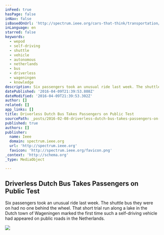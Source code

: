 ```yaml
---
inFeed: true
hasPage: false
inNav: false
isBasedOnUrl: 'http://spectrum.ieee.org/cars-that-think/transportation/self-driving/driverless-dutch-bus-takes-passengers-on-public-test'
inLanguage: en
starred: false
keywords:
  - wepod
  - self-driving
  - shuttle
  - vehicle
  - autonomous
  - netherlands
  - bus
  - driverless
  - wageningen
  - knowledge
description: Six passengers took an unusual ride last week. The shuttle bus they were on had no one behind the wheel. That short trial run along a lake in the Dutch town of Wageningen marked the first time such a self-driving vehicle had appeared on public roads in the Netherlands.
datePublished: '2016-04-09T21:39:53.808Z'
dateModified: '2016-04-09T21:39:53.302Z'
author: []
related: []
app_links: []
title: Driverless Dutch Bus Takes Passengers on Public Test
sourcePath: _posts/2016-02-08-driverless-dutch-bus-takes-passengers-on-public-test.md
published: true
authors: []
publisher:
  name: Ieee
  domain: spectrum.ieee.org
  url: 'http://spectrum.ieee.org'
  favicon: 'http://spectrum.ieee.org/favicon.png'
_context: 'http://schema.org'
_type: MediaObject

---
```

<article style=""><h1>Driverless Dutch Bus Takes Passengers on Public Test</h1><p>Six passengers took an unusual ride last week. The shuttle bus they were on had no one behind the wheel. That short trial run along a lake in the Dutch town of Wageningen marked the first time such a self-driving vehicle had appeared on public roads in the Netherlands.</p><img src="https://s3-us-west-2.amazonaws.com/the-grid-img/p/5e142f72530aada4b3c4e0513317c13fe0514079.jpg" /></article>